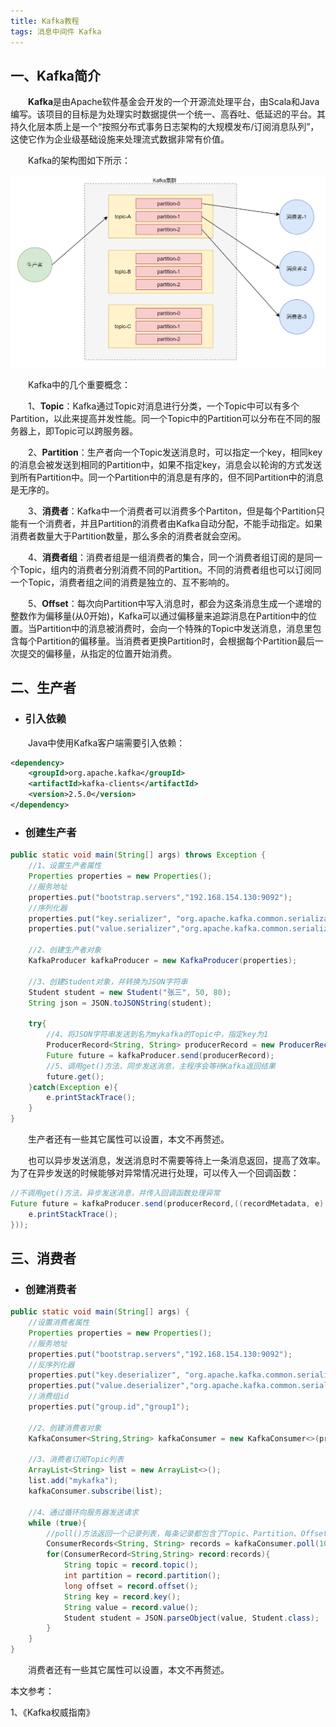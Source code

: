 ```yaml
---
title: Kafka教程
tags: 消息中间件 Kafka
---
```


## 一、Kafka简介

　　**Kafka**是由Apache软件基金会开发的一个开源流处理平台，由Scala和Java编写。该项目的目标是为处理实时数据提供一个统一、高吞吐、低延迟的平台。其持久化层本质上是一个“按照分布式事务日志架构的大规模发布/订阅消息队列”，这使它作为企业级基础设施来处理流式数据非常有价值。

　　Kafka的架构图如下所示：

![Kafka架构图](/assets/img/java/kafka架构图.png)

　　Kafka中的几个重要概念：

　　1、**Topic**：Kafka通过Topic对消息进行分类，一个Topic中可以有多个Partition，以此来提高并发性能。同一个Topic中的Partition可以分布在不同的服务器上，即Topic可以跨服务器。

　　2、**Partition**：生产者向一个Topic发送消息时，可以指定一个key，相同key的消息会被发送到相同的Partition中，如果不指定key，消息会以轮询的方式发送到所有Partition中。同一个Partition中的消息是有序的，但不同Partition中的消息是无序的。

　　3、**消费者**：Kafka中一个消费者可以消费多个Partiton，但是每个Partition只能有一个消费者，并且Partition的消费者由Kafka自动分配，不能手动指定。如果消费者数量大于Partition数量，那么多余的消费者就会空闲。

　　4、**消费者组**：消费者组是一组消费者的集合，同一个消费者组订阅的是同一个Topic，组内的消费者分别消费不同的Partition。不同的消费者组也可以订阅同一个Topic，消费者组之间的消费是独立的、互不影响的。

　　5、**Offset**：每次向Partition中写入消息时，都会为这条消息生成一个递增的整数作为偏移量(从0开始)，Kafka可以通过偏移量来追踪消息在Partition中的位置。当Partition中的消息被消费时，会向一个特殊的Topic中发送消息，消息里包含每个Partition的偏移量。当消费者更换Partition时，会根据每个Partition最后一次提交的偏移量，从指定的位置开始消费。

## 二、生产者

* ### 引入依赖

　　Java中使用Kafka客户端需要引入依赖：

```xml
<dependency>
    <groupId>org.apache.kafka</groupId>
    <artifactId>kafka-clients</artifactId>
    <version>2.5.0</version>
</dependency>
```

* ### 创建生产者

```java
public static void main(String[] args) throws Exception {
    //1、设置生产者属性
    Properties properties = new Properties();
    //服务地址
    properties.put("bootstrap.servers","192.168.154.130:9092");
    //序列化器
    properties.put("key.serializer", "org.apache.kafka.common.serialization.StringSerializer");
    properties.put("value.serializer","org.apache.kafka.common.serialization.StringSerializer");

    //2、创建生产者对象
    KafkaProducer kafkaProducer = new KafkaProducer(properties);

    //3、创建Student对象，并转换为JSON字符串
    Student student = new Student("张三", 50, 80);
    String json = JSON.toJSONString(student);

    try{
        //4、将JSON字符串发送到名为mykafka的Topic中，指定key为1
        ProducerRecord<String, String> producerRecord = new ProducerRecord("mykafka","1",json); 
        Future future = kafkaProducer.send(producerRecord);
        //5、调用get()方法，同步发送消息，主程序会等待Kafka返回结果
        future.get();
    }catch(Exception e){
        e.printStackTrace();
    }
}
```

　　生产者还有一些其它属性可以设置，本文不再赘述。

　　也可以异步发送消息，发送消息时不需要等待上一条消息返回，提高了效率。为了在异步发送的时候能够对异常情况进行处理，可以传入一个回调函数：

```java
//不调用get()方法，异步发送消息，并传入回调函数处理异常
Future future = kafkaProducer.send(producerRecord,((recordMetadata, e) -> {
    e.printStackTrace();
}));
```

## 三、消费者

* ### 创建消费者

```java
public static void main(String[] args) {
    //设置消费者属性
    Properties properties = new Properties();
    //服务地址
    properties.put("bootstrap.servers","192.168.154.130:9092");
    //反序列化器
    properties.put("key.deserializer", "org.apache.kafka.common.serialization.StringDeserializer");
    properties.put("value.deserializer","org.apache.kafka.common.serialization.StringDeserializer");
    //消费组id
    properties.put("group.id","group1");

    //2、创建消费者对象
    KafkaConsumer<String,String> kafkaConsumer = new KafkaConsumer<>(properties);
    
    //3、消费者订阅Topic列表
    ArrayList<String> list = new ArrayList<>();
    list.add("mykafka");
    kafkaConsumer.subscribe(list);

    //4、通过循环向服务器发送请求
    while (true){
        //poll()方法返回一个记录列表，每条记录都包含了Topic、Partition、Offset、key、value等
        ConsumerRecords<String, String> records = kafkaConsumer.poll(100); //100表示在100ms内会一直等待服务器返回数据
        for(ConsumerRecord<String,String> record:records){
            String topic = record.topic();
            int partition = record.partition();
            long offset = record.offset();
            String key = record.key();
            String value = record.value();
            Student student = JSON.parseObject(value, Student.class);
        }
    }
}
```

　　消费者还有一些其它属性可以设置，本文不再赘述。



本文参考：

1、《Kafka权威指南》